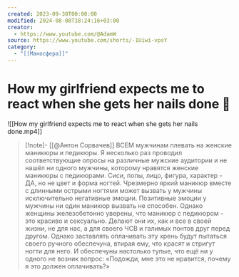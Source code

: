 ```yaml
---
created: 2023-09-30T00:00:00
modified: 2024-08-08T18:24:16+03:00
creator:
  - https://www.youtube.com/@AdamW
source: https://www.youtube.com/shorts/-1Uiwi-vpsY
category:
  - "[[Маносфера]]"
---
```


# How my girlfriend expects me to react when she gets her nails done 💅

![[How my girlfriend expects me to react when she gets her nails done.mp4]]

> [!note]- [[@Антон Сорвачев]]
> ВСЕМ мужчинам плевать на женские маникюры и педикюры. Я несколько раз проводил соответствующие опросы на различные мужские аудитории и не нашёл ни одного мужчины, которому нравятся женские маникюры с педикюрами. Сиси, попы, лицо, фигура, характер - ДА, но не цвет и форма ногтей. Чрезмерно яркий маникюр вместе с длинными острыми ногтями может вызвать у мужчины исключительно негативные эмоции. Позитивные эмоции у мужчины ни один маникюр вызвать не способен. Однако женщины железобетонно уверены, что маникюр с педикюром - это  красиво и сексуально. Делают они их, как и все в своей жизни, не для нас, а для своего ЧСВ и галимых понтов друг перед другом. Однако заставлять оплачивать эту хрень будут пытаться своего ручного обеспечуна, втирая ему,  что красят и стригут ногти для него. И обеспечуны настолько тупые,  что ещё ни у одного не возник вопрос: «Подожди, мне это не нравится, почему я это должен оплачивать?»


